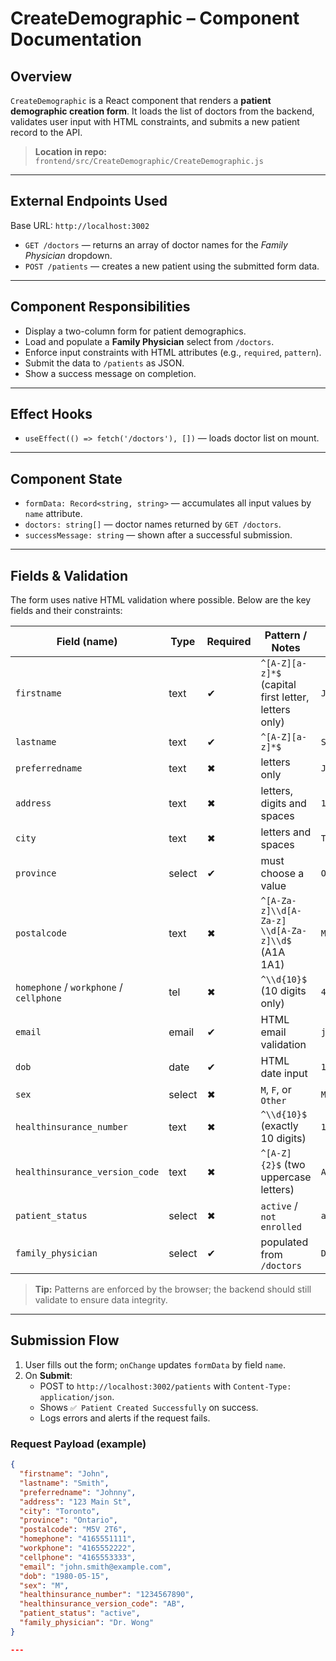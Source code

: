 # CreateDemographic – Component Documentation

## Overview

`CreateDemographic` is a React component that renders a **patient demographic creation form**. It loads the list of doctors from the backend, validates user input with HTML constraints, and submits a new patient record to the API.

> **Location in repo:** `frontend/src/CreateDemographic/CreateDemographic.js`

---

## External Endpoints Used

Base URL: `http://localhost:3002`

- `GET /doctors` — returns an array of doctor names for the *Family Physician* dropdown.
- `POST /patients` — creates a new patient using the submitted form data.

---

## Component Responsibilities

- Display a two-column form for patient demographics.
- Load and populate a **Family Physician** select from `/doctors`.
- Enforce input constraints with HTML attributes (e.g., `required`, `pattern`).
- Submit the data to `/patients` as JSON.
- Show a success message on completion.

---

## Effect Hooks
- `useEffect(() => fetch('/doctors'), [])` — loads doctor list on mount.

---

## Component State
- `formData: Record<string, string>` — accumulates all input values by `name` attribute.
- `doctors: string[]` — doctor names returned by `GET /doctors`.
- `successMessage: string` — shown after a successful submission.

---

## Fields & Validation

The form uses native HTML validation where possible. Below are the key fields and their constraints:

| Field (name)                      | Type     | Required | Pattern / Notes                                        | Example            |
|----------------------------------|----------|----------|--------------------------------------------------------|--------------------|
| `firstname`                      | text     | ✔        | `^[A-Z][a-z]*$` (capital first letter, letters only)  | `John`             |
| `lastname`                       | text     | ✔        | `^[A-Z][a-z]*$`                                       | `Smith`            |
| `preferredname`                  | text     | ✖        | letters only                                          | `Johnny`           |
| `address`                        | text     | ✖        | letters, digits and spaces                            | `123 Main St`      |
| `city`                           | text     | ✖        | letters and spaces                                    | `Toronto`          |
| `province`                       | select   | ✔        | must choose a value                                   | `Ontario`          |
| `postalcode`                     | text     | ✖        | `^[A-Za-z]\\d[A-Za-z] \\d[A-Za-z]\\d$` (A1A 1A1)      | `M5V 2T6`          |
| `homephone` / `workphone` / `cellphone` | tel | ✖ | `^\\d{10}$` (10 digits only)                          | `4165551234`       |
| `email`                          | email    | ✔        | HTML email validation                                 | `john@acme.com`    |
| `dob`                            | date     | ✔        | HTML date input                                       | `1980-05-15`       |
| `sex`                            | select   | ✖        | `M`, `F`, or `Other`                                  | `M`                |
| `healthinsurance_number`         | text     | ✖        | `^\\d{10}$` (exactly 10 digits)                       | `1234567890`       |
| `healthinsurance_version_code`   | text     | ✖        | `^[A-Z]{2}$` (two uppercase letters)                  | `AB`               |
| `patient_status`                 | select   | ✖        | `active` / `not enrolled`                             | `active`           |
| `family_physician`               | select   | ✔        | populated from `/doctors`                             | `Dr. Wong`         |

> **Tip:** Patterns are enforced by the browser; the backend should still validate to ensure data integrity.

---

## Submission Flow

1. User fills out the form; `onChange` updates `formData` by field `name`.
2. On **Submit**:
   - POST to `http://localhost:3002/patients` with `Content-Type: application/json`.
   - Shows `✅ Patient Created Successfully` on success.
   - Logs errors and alerts if the request fails.

### Request Payload (example)

```json
{
  "firstname": "John",
  "lastname": "Smith",
  "preferredname": "Johnny",
  "address": "123 Main St",
  "city": "Toronto",
  "province": "Ontario",
  "postalcode": "M5V 2T6",
  "homephone": "4165551111",
  "workphone": "4165552222",
  "cellphone": "4165553333",
  "email": "john.smith@example.com",
  "dob": "1980-05-15",
  "sex": "M",
  "healthinsurance_number": "1234567890",
  "healthinsurance_version_code": "AB",
  "patient_status": "active",
  "family_physician": "Dr. Wong"
}

---
